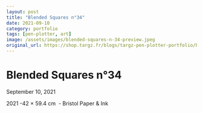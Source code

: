```yaml
---
layout: post
title: "Blended Squares n°34"
date: 2021-09-10
category: portfolio
tags: [pen-plotter, art]
image: /assets/images/blended-squares-n-34-preview.jpeg
original_url: https://shop.targz.fr/blogs/targz-pen-plotter-portfolio/blended-squares-n-34
---
```



# Blended Squares n°34
September 10, 2021

2021 -42 × 59.4 cm  - Bristol Paper & Ink
